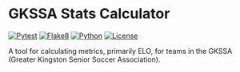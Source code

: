 # GKSSA Stats Calculator
[![Pytest](https://github.com/JoshKouri/GKSSA-Stats-Calculator/actions/workflows/pytest.yml/badge.svg)](https://github.com/JoshKouri/GKSSA-Stats-Calculator/blob/main/.github/workflows/pytest.yml)
[![Flake8](https://github.com/JoshKouri/GKSSA-Stats-Calculator/actions/workflows/Flake8.yml/badge.svg)](https://github.com/JoshKouri/GKSSA-Stats-Calculator/actions/workflows/Flake8.yml)
[![Python](https://img.shields.io/badge/Python-3.11-blue)](https://pypi.org/project/pyTenable/)
[![License](https://img.shields.io/github/License/JoshKouri/GKSSA-Stats-Calculator.svg)](https://github.com/JoshKouri/GKSSA-Stats-Calculator)

A tool for calculating metrics, primarily ELO, for teams in the GKSSA (Greater Kingston Senior Soccer Association). 
